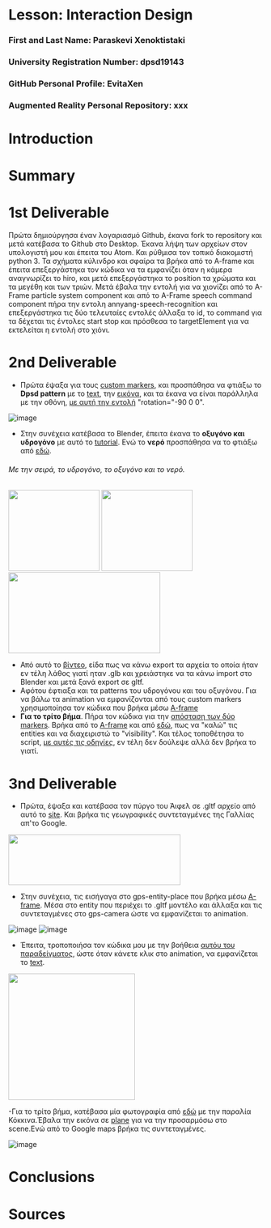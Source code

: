 # Lesson: Interaction Design

### First and Last Name: Paraskevi Xenoktistaki 
### University Registration Number: dpsd19143
### GitHub Personal Profile: EvitaXen 
### Augmented Reality Personal Repository: xxx

# Introduction

# Summary


# 1st Deliverable

Πρώτα δημιούργησα έναν λογαριασμό Github, έκανα fork το repository και μετά κατέβασα το Github στο Desktop. Έκανα λήψη των αρχείων στον υπολογιστή μου και έπειτα του Αtom. Και ρύθμισα τον τοπικό διακομιστή python 3. Τα σχήματα κύλινδρο και σφαίρα τα βρήκα από το A-frame και έπειτα επεξεργάστηκα τον κώδικα να τα εμφανίζει όταν η κάμερα αναγνωρίζει το hiro, και μετά επεξεργάστηκα το position τα χρώματα και τα μεγέθη και των τριών. Μετά έβαλα την εντολή για να χιονίζει από το Α-Frame particle system component και από το Α-Frame speech command component πήρα την εντολη annyang-speech-recognition και επεξεργάστηκα τις δύο τελευταίες εντολές άλλαξα το id, το command για τα δέχεται τις έντολες start stop και πρόσθεσα το targetElement για να εκτελείται η εντολή στο χιόνι.

# 2nd Deliverable

- Πρώτα έψαξα για τους [custom markers](https://www.oodlestechnologies.com/blogs/how-to-create-your-own-marker-for-ar-js/), και προσπάθησα να φτιάξω το **Dpsd pattern** με το [text](https://www.oodlestechnologies.com/blogs/how-to-create-your-own-marker-for-ar-js/), την [εικόνα](https://aframe.io/docs/1.3.0/primitives/a-image.html), και τα έκανα να είναι παράλληλα με την οθόνη, [με αυτή την εντολή](https://aframe.io/docs/1.3.0/primitives/a-plane.html) "rotation="-90 0 0".

![image](https://user-images.githubusercontent.com/101424559/168429705-9d94b501-5403-4cce-a1ee-f841f875bb1c.png)

- Στην συνέχεια κατέβασα το Βlender, έπειτα έκανα το **οξυγόνο και υδρογόνο** με αυτό το [tutorial](https://www.youtube.com/watch?v=hGdU3GgbTMY). Ενώ το **νερό** προσπάθησα να το φτιάξω από [εδώ](https://www.youtube.com/watch?v=8wB265I_MH0). 
###### Με την σειρά, το υδρογόνο, το οξυγόνο και το νερό. 
<img src="https://user-images.githubusercontent.com/101424559/168422982-f36a0fbc-7c9f-4e34-acd7-d9f80efad06a.png" width="180" height="160">
<img src="https://user-images.githubusercontent.com/101424559/168423006-a7ea0890-73f2-41fd-9242-f75c5e5755aa.png" width="180" height="160">
<img src="https://user-images.githubusercontent.com/101424559/168422765-91eed3da-8bda-4d14-a38b-10b0fa61f43e.png" width="300" height="160">

- Από αυτό το [βίντεο](https://www.youtube.com/watch?v=YSzbIWo1UWk), είδα πως να κάνω export τα αρχεία το οποία ήταν εν τέλη λάθος γιατί ηταν .glb και χρειάστηκε να τα κάνω import στο Βlender και μετά ξανά export σε gltf. 
- Αφότου έφτιαξα και τα patterns του υδρογόνου και του οξυγόνου. Για να βάλω τα animation να εμφανίζονται από τους custom markers χρησιμοποίησα τον κώδικα που βρήκα μέσω [A-frame](https://aframe.io/blog/arjs/)
- **Για το τρίτο βήμα**. Πήρα τον κώδικα για την [απόσταση των δύο markers](https://stackoverflow.com/questions/61239107/how-to-get-marker-position-x-y-ar-js). Βρήκα από το [Α-frame](https://aframe.io/docs/1.3.0/core/entity.html#properties) και από [εδώ](https://stackoverflow.com/questions/67578125/a-frame-show-gltf-model-if-variable-has-a-certain-value), πως να "καλώ" τις entities και να διαχειριστώ το "visibility". Και τέλος τοποθέτησα το script, [με αυτές τις οδηγίες](https://aframe.io/docs/0.8.0/introduction/writing-a-component.html), εν τέλη δεν δούλεψε αλλά δεν βρήκα το γιατί.

# 3nd Deliverable

- Πρώτα, έψαξα και κατέβασα τον πύργο του Άιφελ σε .gltf αρχείο από αυτό το [site](https://sketchfab.com/tags/eiffeltower). Και βρήκα τις γεωγραφικές συντεταγμένες της Γαλλίας απ'το Google.
<img src="https://user-images.githubusercontent.com/101424559/170276776-e293fc52-a5cc-4737-bc2d-74f8d5be790f.png" width="340" height="100">

- Στην συνέχεια, τις εισήγαγα στο gps-entity-place που βρήκα μέσω [A-frame](https://aframe.io/blog/arjs3/). Μέσα στο entity που περιέχει το .gltf μοντέλο και άλλαξα και τις συντεταγμένες στο gps-camera ώστε να εμφανίζεται το animation.

![image](https://user-images.githubusercontent.com/101424559/170278500-639a4d95-c5ab-43f3-8a0d-bf6b7f56bcf1.png)
![image](https://user-images.githubusercontent.com/101424559/170278550-571869ab-e9a3-4796-a29d-bd2ffbe8b129.png)

- Έπειτα, τροποποιήσα τον κώδικα μου με την βοήθεια [αυτόυ του παραδείγματος](https://glitch.com/~salty-partner-1), ώστε όταν κάνετε κλικ στο animation, να εμφανίζεται το [text](https://aframe.io/docs/1.3.0/components/text.html#fonts2_kelsonsans).

<img src= "https://user-images.githubusercontent.com/101424559/170280485-381b5845-d1a2-4a7f-b6ee-115644654fc0.png" width="250" height="250">

-Για το τρίτο βήμα, κατέβασα μία φωτογραφία από [εδώ](https://www.greecevacationsearch.com/el/%CF%80%CE%B1%CF%81%CE%B1%CE%BB%CE%B9%CE%B1/%CE%9A%CF%8C%CE%BA%CE%BA%CE%B9%CE%BD%CE%B1/%CE%A3%CF%8D%CF%81%CE%BF%CF%82) με την παραλία Κόκκινα.Έβαλα την εικόνα σε [plane](https://aframe.io/docs/1.3.0/primitives/a-plane.html) για να την προσαρμόσω στο scene.Ενώ από το Google maps βρήκα τις συντεταγμένες.

![image](https://user-images.githubusercontent.com/101424559/170315984-c1516b88-055b-431f-816d-b412efab126b.png)

# Conclusions


# Sources
